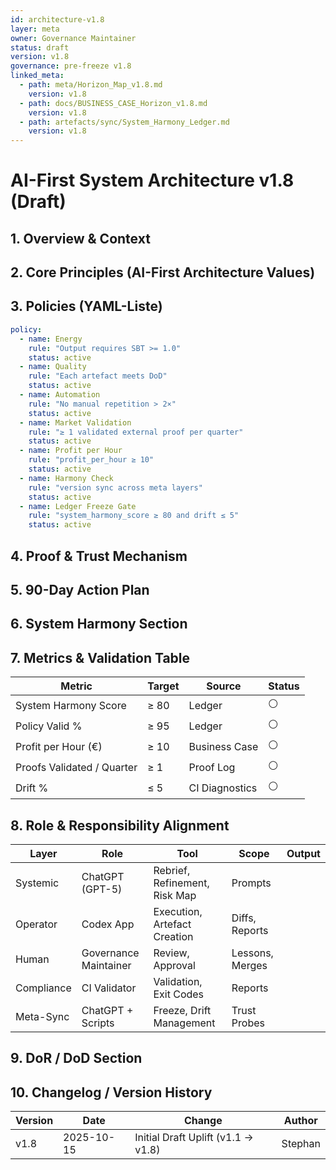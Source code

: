 ```yaml
---
id: architecture-v1.8
layer: meta
owner: Governance Maintainer
status: draft
version: v1.8
governance: pre-freeze v1.8
linked_meta:
  - path: meta/Horizon_Map_v1.8.md
    version: v1.8
  - path: docs/BUSINESS_CASE_Horizon_v1.8.md
    version: v1.8
  - path: artefacts/sync/System_Harmony_Ledger.md
    version: v1.8
---
```


# AI-First System Architecture v1.8 (Draft)

## 1. Overview & Context
<!-- TODO: Kurz darstellen, wie Architektur v1.8 die Horizon/Business-Ziele unterstützt -->

## 2. Core Principles (AI-First Architecture Values)
<!-- TODO: Energy, Quality, Automation, Harmony, Learning -->

## 3. Policies (YAML-Liste)
```yaml
policy:
  - name: Energy
    rule: "Output requires SBT >= 1.0"
    status: active
  - name: Quality
    rule: "Each artefact meets DoD"
    status: active
  - name: Automation
    rule: "No manual repetition > 2×"
    status: active
  - name: Market Validation
    rule: "≥ 1 validated external proof per quarter"
    status: active
  - name: Profit per Hour
    rule: "profit_per_hour ≥ 10"
    status: active
  - name: Harmony Check
    rule: "version sync across meta layers"
    status: active
  - name: Ledger Freeze Gate
    rule: "system_harmony_score ≥ 80 and drift ≤ 5"
    status: active
```

## 4. Proof & Trust Mechanism
<!-- TODO: Kausalitätskette Proof → Policy → Ledger → Freeze beschreiben -->

## 5. 90-Day Action Plan
<!-- TODO: Phasenplan (Discovery / Validation / Stabilization) mit KPI-Zielen -->

## 6. System Harmony Section
<!-- TODO: Verlinkung zu Horizon & Business (Integration Recommendations) -->

## 7. Metrics & Validation Table
| Metric | Target | Source | Status |
| --- | --- | --- | --- |
| System Harmony Score | ≥ 80 | Ledger | ⚪ |
| Policy Valid % | ≥ 95 | Ledger | ⚪ |
| Profit per Hour (€) | ≥ 10 | Business Case | ⚪ |
| Proofs Validated / Quarter | ≥ 1 | Proof Log | ⚪ |
| Drift % | ≤ 5 | CI Diagnostics | ⚪ |

## 8. Role & Responsibility Alignment
| Layer | Role | Tool | Scope | Output |
| --- | --- | --- | --- | --- |
| Systemic | ChatGPT (GPT-5) | Rebrief, Refinement, Risk Map | Prompts |  |
| Operator | Codex App | Execution, Artefact Creation | Diffs, Reports |  |
| Human | Governance Maintainer | Review, Approval | Lessons, Merges |  |
| Compliance | CI Validator | Validation, Exit Codes | Reports |  |
| Meta-Sync | ChatGPT + Scripts | Freeze, Drift Management | Trust Probes |  |

## 9. DoR / DoD Section
<!-- TODO: Definition of Ready / Definition of Done aus Rebrief integrieren -->

## 10. Changelog / Version History
| Version | Date | Change | Author |
| --- | --- | --- | --- |
| v1.8 | 2025-10-15 | Initial Draft Uplift (v1.1 → v1.8) | Stephan |

